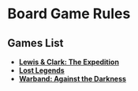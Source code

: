 # Board Game Rules

## Games List

* [**Lewis & Clark: The Expedition**](lewis-&-clark-the-expedition.md)
* [**Lost Legends**](lost-legends.md)
* [**Warband: Against the Darkness**](warband-against-the-darkness.md)
